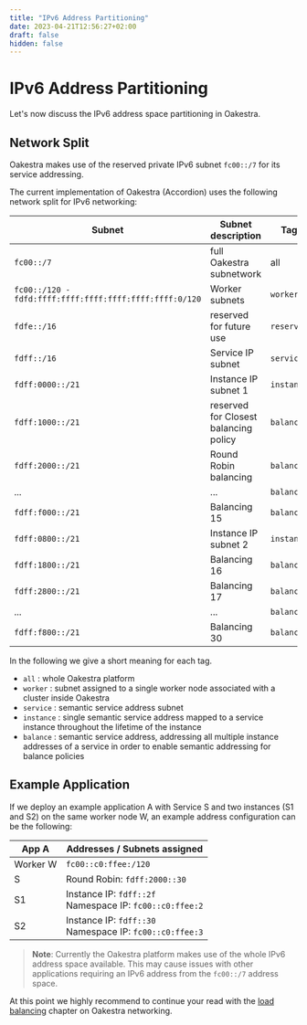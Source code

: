 ```yaml
---
title: "IPv6 Address Partitioning"
date: 2023-04-21T12:56:27+02:00
draft: false
hidden: false
---
```


# IPv6 Address Partitioning

Let's now discuss the IPv6 address space partitioning in Oakestra.

## Network Split

Oakestra makes use of the reserved private IPv6 subnet `fc00::/7` for its service addressing.

The current implementation of Oakestra (Accordion) uses the following network split for IPv6 networking:

| Subnet                                                  | Subnet description       | Tag      |
| ------------------------------------------------------- | ------------------------ | -------- |
| `fc00::/7`                                              | full Oakestra subnetwork | all      |
| `fc00::/120 - fdfd:ffff:ffff:ffff:ffff:ffff:ffff:0/120` | Worker subnets           | `worker`   |
| `fdfe::/16`                                             | reserved for future use  | `reserved` |
| `fdff::/16`                                             | Service IP subnet        | `service`  |
| `fdff:0000::/21`                                        | Instance IP subnet 1     | `instance` |
| `fdff:1000::/21`                                        | reserved for Closest balancing policy | `balance`  |
| `fdff:2000::/21`                                        | Round Robin balancing              | `balance`  |
| ...                                                     | ...                      | `balance`  |
| `fdff:f000::/21`                                        | Balancing 15             | `balance`  |
| `fdff:0800::/21`                                        | Instance IP subnet 2     | `instance` |
| `fdff:1800::/21`                                        | Balancing 16             | `balance`  |
| `fdff:2800::/21`                                        | Balancing 17             | `balance`  |
| ...                                                     | ...                      | `balance`  |
| `fdff:f800::/21`                                        | Balancing 30             | `balance`  |

In the following we give a short meaning for each tag.

* `all` : whole Oakestra platform
* `worker` : subnet assigned to a single worker node associated with a cluster inside Oakestra
* `service` : semantic service address subnet
* `instance` : single semantic service address mapped to a service instance throughout the lifetime of the instance
* `balance` : semantic service address, addressing all multiple instance addresses of a service in order to enable semantic addressing for balance policies

## Example Application

If we deploy an example application A with Service S and two instances (S1 and S2) on the same worker node W, an example address configuration can be the following:

|App A|Addresses / Subnets assigned|
|-|-|
|Worker W|`fc00::c0:ffee:/120`|
|S| Round Robin: `fdff:2000::30`|
|S1| Instance IP: `fdff::2f`<br> Namespace IP: `fc00::c0:ffee:2`|
|S2| Instance IP: `fdff::30`<br> Namespace IP: `fc00::c0:ffee:3`|

> **Note**: Currently the Oakestra platform makes use of the whole IPv6 address space available. This may cause issues with other applications requiring an IPv6 address from the `fc00::/7` address space.

At this point we highly recommend to continue your read with the [load balancing](load-balancing.md) chapter on Oakestra networking.